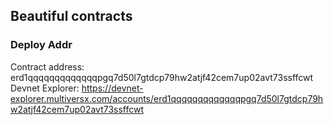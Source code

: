## Beautiful contracts

### Deploy Addr
Contract address: erd1qqqqqqqqqqqqqpgq7d50l7gtdcp79hw2atjf42cem7up02avt73ssffcwt 
Devnet Explorer:  https://devnet-explorer.multiversx.com/accounts/erd1qqqqqqqqqqqqqpgq7d50l7gtdcp79hw2atjf42cem7up02avt73ssffcwt